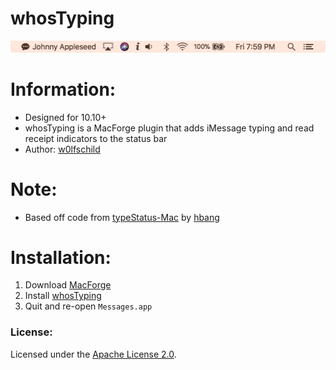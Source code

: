 # whosTyping

![preview](preview.png) 

# Information:

- Designed for 10.10+
- whosTyping is a MacForge plugin that adds iMessage typing and read receipt indicators to the status bar
- Author: [w0lfschild](https://github.com/w0lfschild)

# Note:

- Based off code from [typeStatus-Mac](https://github.com/hbang/TypeStatus-Mac) by [hbang](https://github.com/hbang)

# Installation:

1. Download [MacForge](https://github.com/w0lfschild/app_updates/raw/master/MacForge/MacForge.zip)
2. Install [whosTyping](https://www.macenhance.com/mflink?macforge://github.com/w0lfschild/myRepo/raw/master/myPaidRepo/org.w0lf.whosTyping)
5. Quit and re-open `Messages.app`
	
### License:
Licensed under the [Apache License 2.0](https://www.apache.org/licenses/LICENSE-2.0.html).
